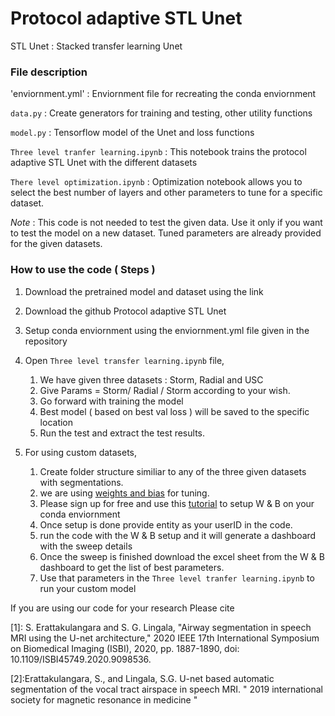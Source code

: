 # Protocol adaptive STL Unet
STL Unet : Stacked transfer learning Unet

### File description
'enviornment.yml' : Enviornment file for recreating the conda enviornment

`data.py` : Create generators for training and testing, other utility functions

`model.py` : Tensorflow model of the Unet and loss functions

`Three level tranfer learning.ipynb` :  This notebook trains the protocol adaptive STL Unet with the different datasets

`There level optimization.ipynb` : Optimization notebook allows you to select the best number of layers and other parameters to tune for a specific dataset. 

*Note* : This code is not needed to test the given data. Use it only if you want to test the model on a new dataset. Tuned parameters are already provided for the given datasets.


### How to use the code ( Steps )
1) Download the pretrained model and dataset using the link
2) Download the github Protocol adaptive STL Unet
3) Setup conda enviornment using the enviornment.yml file given in the repository
4) Open `Three level transfer learning.ipynb` file,

    1)  We have given three datasets : Storm, Radial and USC
    2)  Give Params = Storm/ Radial / Storm according to your wish.
    3)  Go forward with training the model
    4)  Best model ( based on best val loss ) will be saved to the specific location
    5)  Run the test and extract the test results.

5) For using custom datasets,
    1) Create folder structure similiar to any of the three given datasets with segmentations.
    2) we are using [weights and bias](https://wandb.ai/site) for tuning.
    3) Please sign up for free and use this [tutorial](https://docs.wandb.ai/quickstart) to setup W & B on your conda enviornment
    4) Once setup is done provide entity as your userID in the code.
    5) run the code with the W & B setup and it will generate a dashboard with the sweep details
    6) Once the sweep is finished download the excel sheet from the W & B dashboard to get the list of best parameters.
    7) Use that parameters in the `Three level tranfer learning.ipynb` to run your custom model


If you are using our code for your research Please cite 

[1]: S. Erattakulangara and S. G. Lingala, "Airway segmentation in speech MRI using the U-net architecture," 2020 IEEE 17th International Symposium on Biomedical Imaging (ISBI), 2020, pp. 1887-1890, doi: 10.1109/ISBI45749.2020.9098536.

[2]:Erattakulangara, S., and Lingala, S.G. U-net based automatic segmentation of the vocal tract airspace in speech MRI. " 2019 international society for magnetic resonance in medicine "

